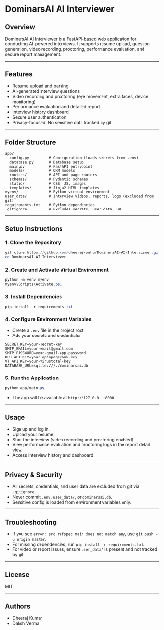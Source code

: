 # DominarsAI AI Interviewer

## Overview
DominarsAI AI Interviewer is a FastAPI-based web application for conducting AI-powered interviews. It supports resume upload, question generation, video recording, proctoring, performance evaluation, and secure report management.

---

## Features
- Resume upload and parsing
- AI-generated interview questions
- Video recording and proctoring (eye movement, extra faces, device monitoring)
- Performance evaluation and detailed report
- Interview history dashboard
- Secure user authentication
- Privacy-focused: No sensitive data tracked by git

---

## Folder Structure
```
app/
  config.py         # Configuration (loads secrets from .env)
  database.py       # Database setup
  main.py           # FastAPI entrypoint
  models/           # ORM models
  routers/          # API and page routers
  schemas/          # Pydantic schemas
  static/           # CSS, JS, images
  templates/        # Jinja2 HTML templates
myenv/              # Python virtual environment
user_data/          # Interview videos, reports, logs (excluded from git)
requirements.txt    # Python dependencies
.gitignore          # Excludes secrets, user data, DB
```

---

## Setup Instructions

### 1. Clone the Repository
```powershell
git clone https://github.com/dheeraj-sahu/DominarsAI-AI-Interviewer.git
cd DominarsAI-AI-Interviewer
```

### 2. Create and Activate Virtual Environment
```powershell
python -m venv myenv
myenv\Scripts\Activate.ps1
```

### 3. Install Dependencies
```powershell
pip install -r requirements.txt
```

### 4. Configure Environment Variables
- Create a `.env` file in the project root.
- Add your secrets and credentials:
```
SECRET_KEY=your-secret-key
SMTP_EMAIL=your-email@gmail.com
SMTP_PASSWORD=your-gmail-app-password
OPR_API_KEY=your-openpagerank-key
VT_API_KEY=your-virustotal-key
DATABASE_URL=sqlite:///./dominarsai.db
```

### 5. Run the Application
```powershell
python app/main.py
```
- The app will be available at `http://127.0.0.1:8000`

---

## Usage
- Sign up and log in.
- Upload your resume.
- Start the interview (video recording and proctoring enabled).
- View performance evaluation and proctoring logs in the report detail view.
- Access interview history and dashboard.

---

## Privacy & Security
- All secrets, credentials, and user data are excluded from git via `.gitignore`.
- Never commit `.env`, `user_data/`, or `dominarsai.db`.
- Sensitive config is loaded from environment variables only.

---

## Troubleshooting
- If you see `error: src refspec main does not match any`, use `git push -u origin master`.
- For missing dependencies, run `pip install -r requirements.txt`.
- For video or report issues, ensure `user_data/` is present and not tracked by git.

---

## License
MIT

---

## Authors
- Dheeraj Kumar
- Daksh Verma
